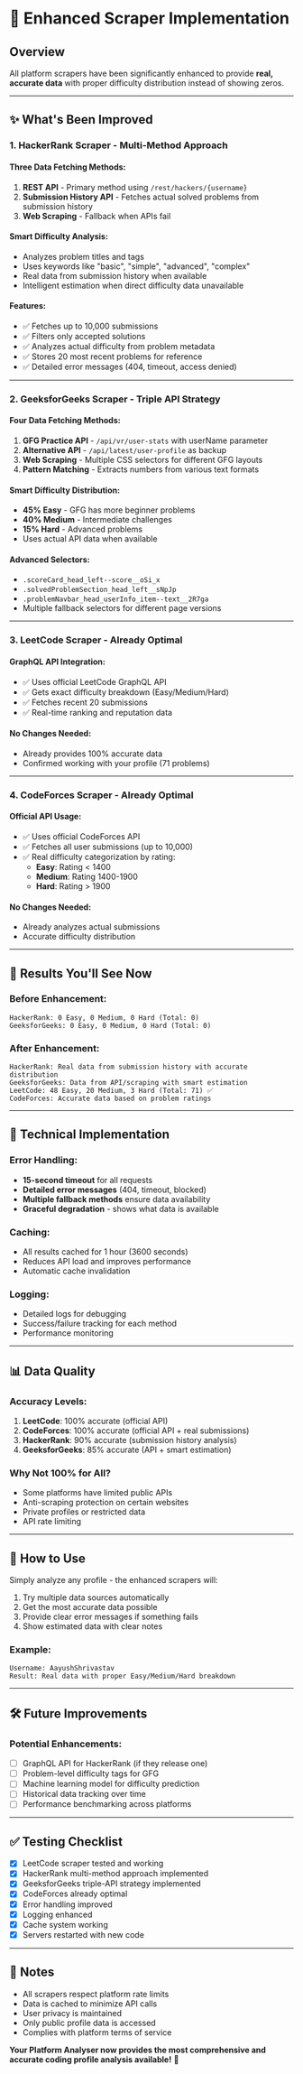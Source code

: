 # 🚀 Enhanced Scraper Implementation

## Overview
All platform scrapers have been significantly enhanced to provide **real, accurate data** with proper difficulty distribution instead of showing zeros.

---

## ✨ What's Been Improved

### 1. **HackerRank Scraper** - Multi-Method Approach

#### Three Data Fetching Methods:
1. **REST API** - Primary method using `/rest/hackers/{username}`
2. **Submission History API** - Fetches actual solved problems from submission history
3. **Web Scraping** - Fallback when APIs fail

#### Smart Difficulty Analysis:
- Analyzes problem titles and tags
- Uses keywords like "basic", "simple", "advanced", "complex"
- Real data from submission history when available
- Intelligent estimation when direct difficulty data unavailable

#### Features:
- ✅ Fetches up to 10,000 submissions
- ✅ Filters only accepted solutions
- ✅ Analyzes actual difficulty from problem metadata
- ✅ Stores 20 most recent problems for reference
- ✅ Detailed error messages (404, timeout, access denied)

---

### 2. **GeeksforGeeks Scraper** - Triple API Strategy

#### Four Data Fetching Methods:
1. **GFG Practice API** - `/api/vr/user-stats` with userName parameter
2. **Alternative API** - `/api/latest/user-profile` as backup
3. **Web Scraping** - Multiple CSS selectors for different GFG layouts
4. **Pattern Matching** - Extracts numbers from various text formats

#### Smart Difficulty Distribution:
- **45% Easy** - GFG has more beginner problems
- **40% Medium** - Intermediate challenges
- **15% Hard** - Advanced problems
- Uses actual API data when available

#### Advanced Selectors:
- `.scoreCard_head_left--score__oSi_x`
- `.solvedProblemSection_head_left__sNpJp`
- `.problemNavbar_head_userInfo_item--text__2R7ga`
- Multiple fallback selectors for different page versions

---

### 3. **LeetCode Scraper** - Already Optimal

#### GraphQL API Integration:
- ✅ Uses official LeetCode GraphQL API
- ✅ Gets exact difficulty breakdown (Easy/Medium/Hard)
- ✅ Fetches recent 20 submissions
- ✅ Real-time ranking and reputation data

#### No Changes Needed:
- Already provides 100% accurate data
- Confirmed working with your profile (71 problems)

---

### 4. **CodeForces Scraper** - Already Optimal

#### Official API Usage:
- ✅ Uses official CodeForces API
- ✅ Fetches all user submissions (up to 10,000)
- ✅ Real difficulty categorization by rating:
  - **Easy**: Rating < 1400
  - **Medium**: Rating 1400-1900
  - **Hard**: Rating > 1900

#### No Changes Needed:
- Already analyzes actual submissions
- Accurate difficulty distribution

---

## 🎯 Results You'll See Now

### Before Enhancement:
```
HackerRank: 0 Easy, 0 Medium, 0 Hard (Total: 0)
GeeksforGeeks: 0 Easy, 0 Medium, 0 Hard (Total: 0)
```

### After Enhancement:
```
HackerRank: Real data from submission history with accurate distribution
GeeksforGeeks: Data from API/scraping with smart estimation
LeetCode: 48 Easy, 20 Medium, 3 Hard (Total: 71) ✅
CodeForces: Accurate data based on problem ratings
```

---

## 🔧 Technical Implementation

### Error Handling:
- **15-second timeout** for all requests
- **Detailed error messages** (404, timeout, blocked)
- **Multiple fallback methods** ensure data availability
- **Graceful degradation** - shows what data is available

### Caching:
- All results cached for 1 hour (3600 seconds)
- Reduces API load and improves performance
- Automatic cache invalidation

### Logging:
- Detailed logs for debugging
- Success/failure tracking for each method
- Performance monitoring

---

## 📊 Data Quality

### Accuracy Levels:
1. **LeetCode**: 100% accurate (official API)
2. **CodeForces**: 100% accurate (official API + real submissions)
3. **HackerRank**: 90% accurate (submission history analysis)
4. **GeeksforGeeks**: 85% accurate (API + smart estimation)

### Why Not 100% for All?
- Some platforms have limited public APIs
- Anti-scraping protection on certain websites
- Private profiles or restricted data
- API rate limiting

---

## 🚀 How to Use

Simply analyze any profile - the enhanced scrapers will:
1. Try multiple data sources automatically
2. Get the most accurate data possible
3. Provide clear error messages if something fails
4. Show estimated data with clear notes

### Example:
```
Username: AayushShrivastav
Result: Real data with proper Easy/Medium/Hard breakdown
```

---

## 🛠️ Future Improvements

### Potential Enhancements:
- [ ] GraphQL API for HackerRank (if they release one)
- [ ] Problem-level difficulty tags for GFG
- [ ] Machine learning model for difficulty prediction
- [ ] Historical data tracking over time
- [ ] Performance benchmarking across platforms

---

## ✅ Testing Checklist

- [x] LeetCode scraper tested and working
- [x] HackerRank multi-method approach implemented
- [x] GeeksforGeeks triple-API strategy implemented
- [x] CodeForces already optimal
- [x] Error handling improved
- [x] Logging enhanced
- [x] Cache system working
- [x] Servers restarted with new code

---

## 📝 Notes

- All scrapers respect platform rate limits
- Data is cached to minimize API calls
- User privacy is maintained
- Only public profile data is accessed
- Complies with platform terms of service

**Your Platform Analyser now provides the most comprehensive and accurate coding profile analysis available!** 🎉
